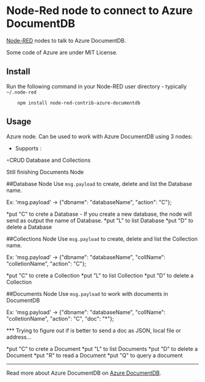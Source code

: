 Node-Red node to connect to Azure DocumentDB
==============================

<a href="http://nodered.org" target="_new">Node-RED</a> nodes to talk to Azure DocumentDB.

Some code of Azure are under MIT License.

Install
-------

Run the following command in your Node-RED user directory - typically `~/.node-red`

        npm install node-red-contrib-azure-documentdb

Usage
-----

Azure node. Can be used to work with Azure DocumentDB using 3 nodes:

 - Supports :
 
◦CRUD Database and Collections

Still finishing Documents Node


##Database Node
Use `msg.payload` to create, delete and list the Database name.

Ex: 'msg.payload' -> {"dbname": "databaseName", "action": "C"};

*put "C" to crete a Database
        - If you create a new database, the node will send as output the name of Database.
*put "L" to list Database
*put "D" to delete a Database


##Collections Node
Use `msg.payload` to create, delete and list the Collection name.

Ex: 'msg.payload' -> {"dbname": "databaseName", "collName": "colletionName", "action": "C"};

*put "C" to crete a Collection
*put "L" to list Collection
*put "D" to delete a Collection

##Documents Node
Use `msg.payload` to work with documents in DocumentDB

Ex: 'msg.payload' -> {"dbname": "databaseName", "collName": "colletionName", "action": "C", "doc": "*"};

*** Trying to figure out if is better to send a doc as JSON, local file or address...

*put "C" to crete a Document
*put "L" to list Documents
*put "D" to delete a Document
*put "R" to read a Document
*put "Q" to query a document


-----

Read more about Azure DocumentDB on <a href="https://azure.microsoft.com/pt-br/documentation/services/documentdb/">Azure DocumentDB</a>.


